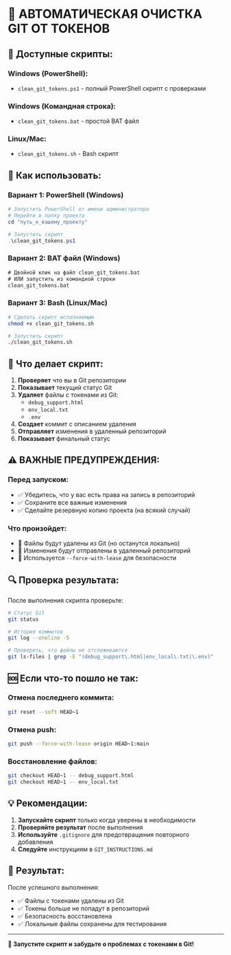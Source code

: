 # 🚀 АВТОМАТИЧЕСКАЯ ОЧИСТКА GIT ОТ ТОКЕНОВ

## 📁 Доступные скрипты:

### **Windows (PowerShell):**
- `clean_git_tokens.ps1` - полный PowerShell скрипт с проверками

### **Windows (Командная строка):**
- `clean_git_tokens.bat` - простой BAT файл

### **Linux/Mac:**
- `clean_git_tokens.sh` - Bash скрипт

## 🔧 Как использовать:

### **Вариант 1: PowerShell (Windows)**
```powershell
# Запустить PowerShell от имени администратора
# Перейти в папку проекта
cd "путь_к_вашему_проекту"

# Запустить скрипт
.\clean_git_tokens.ps1
```

### **Вариант 2: BAT файл (Windows)**
```cmd
# Двойной клик на файл clean_git_tokens.bat
# ИЛИ запустить из командной строки
clean_git_tokens.bat
```

### **Вариант 3: Bash (Linux/Mac)**
```bash
# Сделать скрипт исполняемым
chmod +x clean_git_tokens.sh

# Запустить скрипт
./clean_git_tokens.sh
```

## 🚨 Что делает скрипт:

1. **Проверяет** что вы в Git репозитории
2. **Показывает** текущий статус Git
3. **Удаляет** файлы с токенами из Git:
   - `debug_support.html`
   - `env_local.txt`
   - `.env`
4. **Создает** коммит с описанием удаления
5. **Отправляет** изменения в удаленный репозиторий
6. **Показывает** финальный статус

## ⚠️ ВАЖНЫЕ ПРЕДУПРЕЖДЕНИЯ:

### **Перед запуском:**
- ✅ Убедитесь, что у вас есть права на запись в репозиторий
- ✅ Сохраните все важные изменения
- ✅ Сделайте резервную копию проекта (на всякий случай)

### **Что произойдет:**
- 🔴 Файлы будут удалены из Git (но останутся локально)
- 🔴 Изменения будут отправлены в удаленный репозиторий
- 🔴 Используется `--force-with-lease` для безопасности

## 🔍 Проверка результата:

После выполнения скрипта проверьте:

```bash
# Статус Git
git status

# История коммитов
git log --oneline -5

# Проверить, что файлы не отслеживаются
git ls-files | grep -E "(debug_support\.html|env_local\.txt|\.env)"
```

## 🆘 Если что-то пошло не так:

### **Отмена последнего коммита:**
```bash
git reset --soft HEAD~1
```

### **Отмена push:**
```bash
git push --force-with-lease origin HEAD~1:main
```

### **Восстановление файлов:**
```bash
git checkout HEAD~1 -- debug_support.html
git checkout HEAD~1 -- env_local.txt
```

## 💡 Рекомендации:

1. **Запускайте скрипт** только когда уверены в необходимости
2. **Проверяйте результат** после выполнения
3. **Используйте** `.gitignore` для предотвращения повторного добавления
4. **Следуйте** инструкциям в `GIT_INSTRUCTIONS.md`

## 🎯 Результат:

После успешного выполнения:
- ✅ Файлы с токенами удалены из Git
- ✅ Токены больше не попадут в репозиторий
- ✅ Безопасность восстановлена
- ✅ Локальные файлы сохранены для тестирования

---

**🚀 Запустите скрипт и забудьте о проблемах с токенами в Git!** 